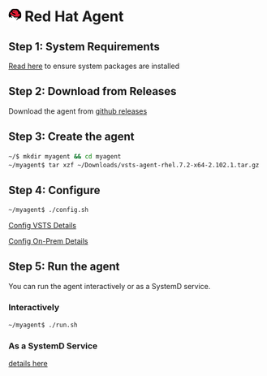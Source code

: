 # ![redhat](../res/redhat_med.png) Red Hat Agent

## Step 1: System Requirements

[Read here](../preview/latebreaking.md) to ensure system packages are installed

## Step 2: Download from Releases

Download the agent from [github releases](https://github.com/Microsoft/vsts-agent/releases/tag/v2.102.1)

## Step 3: Create the agent

```bash
~/$ mkdir myagent && cd myagent
~/myagent$ tar xzf ~/Downloads/vsts-agent-rhel.7.2-x64-2.102.1.tar.gz
```
## Step 4: Configure

```bash
~/myagent$ ./config.sh

```

[Config VSTS Details](configvsts.md)  

[Config On-Prem Details](configonprem.md)

## Step 5: Run the agent

You can run the agent interactively or as a SystemD service.

### Interactively

```bash
~/myagent$ ./run.sh
```

### As a SystemD Service

[details here](svcsystemd.md)
